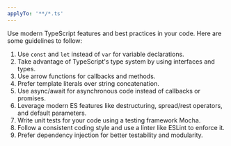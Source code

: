 ```yaml
---
applyTo: '**/*.ts'
---
```

Use modern TypeScript features and best practices in your code. Here are some guidelines to follow:

1. Use `const` and `let` instead of `var` for variable declarations.
2. Take advantage of TypeScript's type system by using interfaces and types.
3. Use arrow functions for callbacks and methods.
4. Prefer template literals over string concatenation.
5. Use async/await for asynchronous code instead of callbacks or promises.
6. Leverage modern ES features like destructuring, spread/rest operators, and default parameters.
7. Write unit tests for your code using a testing framework Mocha.
8. Follow a consistent coding style and use a linter like ESLint to enforce it.
9. Prefer dependency injection for better testability and modularity.
